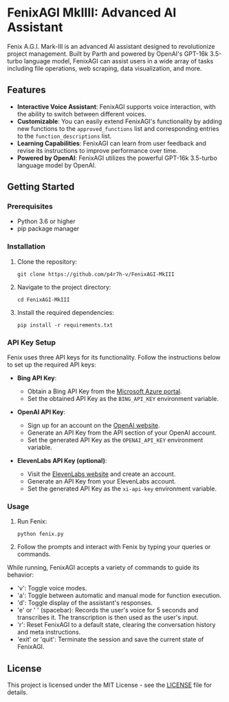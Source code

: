# FenixAGI MkIIII: Advanced AI Assistant

Fenix A.G.I. Mark-III is an advanced AI assistant designed to revolutionize project management. Built by Parth and powered by OpenAI's GPT-16k 3.5-turbo language model, FenixAGI can assist users in a wide array of tasks including file operations, web scraping, data visualization, and more.

## Features

- **Interactive Voice Assistant**: FenixAGI supports voice interaction, with the ability to switch between different voices.
- **Customizable**: You can easily extend FenixAGI's functionality by adding new functions to the `approved_functions` list and corresponding entries to the `function_descriptions` list.
- **Learning Capabilities**: FenixAGI can learn from user feedback and revise its instructions to improve performance over time.
- **Powered by OpenAI**: FenixAGI utilizes the powerful GPT-16k 3.5-turbo language model by OpenAI.

## Getting Started

### Prerequisites

- Python 3.6 or higher
- pip package manager

### Installation

1. Clone the repository:

   ```
   git clone https://github.com/p4r7h-v/FenixAGI-MkIII
   ```
2. Navigate to the project directory:
   ```
   cd FenixAGI-MkIII
   ```
3. Install the required dependencies:
   ```
   pip install -r requirements.txt
   ```

### API Key Setup

Fenix uses three API keys for its functionality. Follow the instructions below to set up the required API keys:

- **Bing API Key**:
  - Obtain a Bing API Key from the [Microsoft Azure portal](https://www.microsoft.com/en-us/bing/apis/bing-web-search-api).
  - Set the obtained API Key as the `BING_API_KEY` environment variable.

- **OpenAI API Key**:
  - Sign up for an account on the [OpenAI website](https://platform.openai.com).
  - Generate an API Key from the API section of your OpenAI account.
  - Set the generated API Key as the `OPENAI_API_KEY` environment variable.

- **ElevenLabs API Key (optional)**:
  - Visit the [ElevenLabs website](https://elevenlabs.orbit-experiments.com/) and create an account.
  - Generate an API Key from your ElevenLabs account.
  - Set the generated API Key as the `xi-api-key` environment variable.

### Usage

1. Run Fenix:
   ```
   python fenix.py
   ```
2. Follow the prompts and interact with Fenix by typing your queries or commands.

While running, FenixAGI accepts a variety of commands to guide its behavior:

- 'v': Toggle voice modes.
- 'a': Toggle between automatic and manual mode for function execution.
- 'd': Toggle display of the assistant's responses.
- 'e' or ' ' (spacebar): Records the user's voice for 5 seconds and transcribes it. The transcription is then used as the user's input.
- 'r': Reset FenixAGI to a default state, clearing the conversation history and meta instructions.
- 'exit' or 'quit': Terminate the session and save the current state of FenixAGI.

## License

This project is licensed under the MIT License - see the [LICENSE](LICENSE) file for details.
